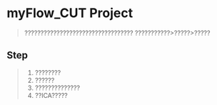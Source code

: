 # myFlow_CUT Project

> ??????????????????????????????????
> ???????????>?????>?????

## Step

 >1. ????????
 >2. ??????
 >3. ??????????????
 >4. ??ICA?????